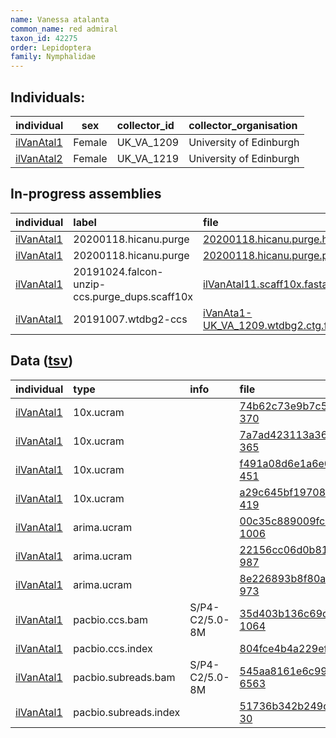 ```yaml
---
name: Vanessa atalanta
common_name: red admiral
taxon_id: 42275
order: Lepidoptera
family: Nymphalidae
---
```


## Individuals:

| individual | sex | collector_id | collector_organisation |
| :--------- | :-: | :----------- | :--------------------- |
| [ilVanAtal1](ilVanAtal1.md) | Female | UK_VA_1209 | University of Edinburgh |
| [ilVanAtal2](ilVanAtal2.md) | Female | UK_VA_1219 | University of Edinburgh |

## In-progress assemblies

| individual | label | file |
| :--------- | :---- | :--- |
| [ilVanAtal1](ilVanAtal1.md) | 20200118.hicanu.purge | [20200118.hicanu.purge.htig.fasta.gz](https://darwin.cog.sanger.ac.uk/insects/Vanessa_atalanta/ilVanAtal1/assemblies/working/20200118.hicanu.purge/20200118.hicanu.purge.htig.fasta.gz) |
| [ilVanAtal1](ilVanAtal1.md) | 20200118.hicanu.purge | [20200118.hicanu.purge.prim.fasta.gz](https://darwin.cog.sanger.ac.uk/insects/Vanessa_atalanta/ilVanAtal1/assemblies/working/20200118.hicanu.purge/20200118.hicanu.purge.prim.fasta.gz) |
| [ilVanAtal1](ilVanAtal1.md) | 20191024.falcon-unzip-ccs.purge_dups.scaff10x | [ilVanAtal11.scaff10x.fasta.gz](https://darwin.cog.sanger.ac.uk/insects/Vanessa_atalanta/ilVanAtal1/assemblies/working/20191024.falcon-unzip-ccs.purge_dups.scaff10x/ilVanAtal11.scaff10x.fasta.gz) |
| [ilVanAtal1](ilVanAtal1.md) | 20191007.wtdbg2-ccs | [iVanAta1-UK_VA_1209.wtdbg2.ctg.fasta.gz](https://darwin.cog.sanger.ac.uk/insects/Vanessa_atalanta/ilVanAtal1/assemblies/working/20191007.wtdbg2-ccs/iVanAta1-UK_VA_1209.wtdbg2.ctg.fasta.gz) |

## Data ([tsv](Vanessa_atalanta_data.tsv))

| individual | type | info | file |
| :--------- | :--- | :--- | :--- |
| [ilVanAtal1](ilVanAtal1.md) | 10x.ucram |  | [74b62c73e9b7c5ac61371a94fe6396f8-370](https://darwin.cog.sanger.ac.uk/insects/Vanessa_atalanta/ilVanAtal1/genomic_data/10x/30996_8%231.cram) |
| [ilVanAtal1](ilVanAtal1.md) | 10x.ucram |  | [7a7ad423113a36a24c67d6e28776fc41-365](https://darwin.cog.sanger.ac.uk/insects/Vanessa_atalanta/ilVanAtal1/genomic_data/10x/30996_8%232.cram) |
| [ilVanAtal1](ilVanAtal1.md) | 10x.ucram |  | [f491a08d6e1a6e0697b39c9c45f5b7d7-451](https://darwin.cog.sanger.ac.uk/insects/Vanessa_atalanta/ilVanAtal1/genomic_data/10x/30996_8%233.cram) |
| [ilVanAtal1](ilVanAtal1.md) | 10x.ucram |  | [a29c645bf1970820357bd6a55edc1926-419](https://darwin.cog.sanger.ac.uk/insects/Vanessa_atalanta/ilVanAtal1/genomic_data/10x/30996_8%234.cram) |
| [ilVanAtal1](ilVanAtal1.md) | arima.ucram |  | [00c35c889009fc31cffffed8bd3606a0-1006](https://darwin.cog.sanger.ac.uk/insects/Vanessa_atalanta/ilVanAtal1/genomic_data/arima/32266_4%231.cram) |
| [ilVanAtal1](ilVanAtal1.md) | arima.ucram |  | [22156cc06d0b8146a6760e2f0981eb92-987](https://darwin.cog.sanger.ac.uk/insects/Vanessa_atalanta/ilVanAtal1/genomic_data/arima/32266_5%231.cram) |
| [ilVanAtal1](ilVanAtal1.md) | arima.ucram |  | [8e226893b8f80a0951a7d228a4d300a1-973](https://darwin.cog.sanger.ac.uk/insects/Vanessa_atalanta/ilVanAtal1/genomic_data/arima/32266_6%231.cram) |
| [ilVanAtal1](ilVanAtal1.md) | pacbio.ccs.bam | S/P4-C2/5.0-8M | [35d403b136c69d9b58bcd1a255602dc7-1064](https://darwin.cog.sanger.ac.uk/insects/Vanessa_atalanta/ilVanAtal1/genomic_data/pacbio/m64016_190918_162737.ccs.bam) |
| [ilVanAtal1](ilVanAtal1.md) | pacbio.ccs.index |  | [804fce4b4a229efd34a35fdc0493421b-2](https://darwin.cog.sanger.ac.uk/insects/Vanessa_atalanta/ilVanAtal1/genomic_data/pacbio/m64016_190918_162737.ccs.bam.pbi) |
| [ilVanAtal1](ilVanAtal1.md) | pacbio.subreads.bam | S/P4-C2/5.0-8M | [545aa8161e6c9996dd1799ebff46d8db-6563](https://darwin.cog.sanger.ac.uk/insects/Vanessa_atalanta/ilVanAtal1/genomic_data/pacbio/m64016_190918_162737.subreads.bam) |
| [ilVanAtal1](ilVanAtal1.md) | pacbio.subreads.index |  | [51736b342b249db3795f535405c5eff1-30](https://darwin.cog.sanger.ac.uk/insects/Vanessa_atalanta/ilVanAtal1/genomic_data/pacbio/m64016_190918_162737.subreads.bam.pbi) |
